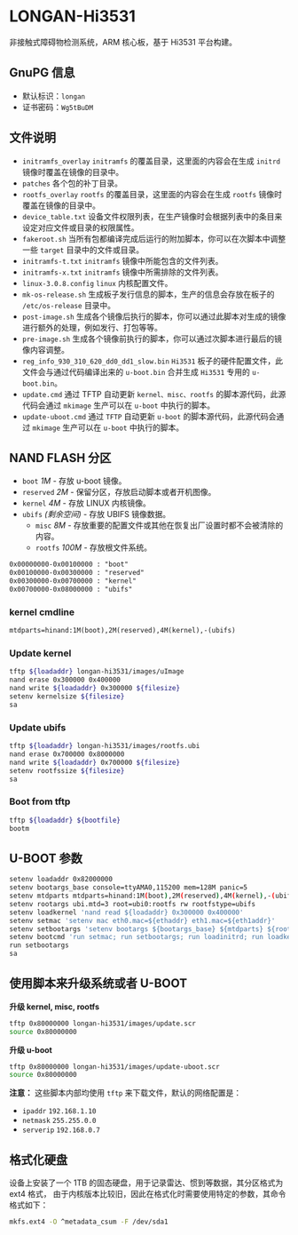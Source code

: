 LONGAN-Hi3531
=============

非接触式障碍物检测系统，ARM 核心板，基于 Hi3531 平台构建。

GnuPG 信息
----------

- 默认标识：`longan`
- 证书密码：`Wg5tBuDM`


文件说明
--------

- `initramfs_overlay` `initramfs` 的覆盖目录，这里面的内容会在生成 `initrd` 镜像时覆盖在镜像的目录中。
- `patches` 各个包的补丁目录。
- `rootfs_overlay` `rootfs` 的覆盖目录，这里面的内容会在生成 `rootfs` 镜像时覆盖在镜像的目录中。
- `device_table.txt` 设备文件权限列表，在生产镜像时会根据列表中的条目来设定对应文件或目录的权限属性。
- `fakeroot.sh` 当所有包都编译完成后运行的附加脚本，你可以在次脚本中调整一些 `target` 目录中的文件或目录。
- `initramfs-t.txt` `initramfs` 镜像中所能包含的文件列表。
- `initramfs-x.txt` `initramfs` 镜像中所需排除的文件列表。
- `linux-3.0.8.config` `linux` 内核配置文件。
- `mk-os-release.sh` 生成板子发行信息的脚本，生产的信息会存放在板子的 `/etc/os-release` 目录中。
- `post-image.sh` 生成各个镜像后执行的脚本，你可以通过此脚本对生成的镜像进行额外的处理，例如发行、打包等等。
- `pre-image.sh` 生成各个镜像前执行的脚本，你可以通过次脚本进行最后的镜像内容调整。
- `reg_info_930_310_620_dd0_dd1_slow.bin` `Hi3531` 板子的硬件配置文件，此文件会与通过代码编译出来的 `u-boot.bin` 合并生成 `Hi3531` 专用的 `u-boot.bin`。
- `update.cmd` 通过 TFTP 自动更新 `kernel、misc、rootfs` 的脚本源代码，此源代码会通过 `mkimage` 生产可以在 `u-boot` 中执行的脚本。
- `update-uboot.cmd` 通过 `TFTP` 自动更新 `u-boot` 的脚本源代码，此源代码会通过 `mkimage` 生产可以在 `u-boot` 中执行的脚本。

NAND FLASH 分区
---------------

- `boot` *1M* - 存放 u-boot 镜像。
- `reserved` *2M* - 保留分区，存放启动脚本或者开机图像。
- `kernel` *4M* - 存放 LINUX 内核镜像。
- `ubifs` *(剩余空间)* - 存放 UBIFS 镜像数据。
  - `misc` *8M* - 存放重要的配置文件或其他在恢复出厂设置时都不会被清除的内容。
  - `rootfs` *100M* - 存放根文件系统。

```txt
0x00000000-0x00100000 : "boot"
0x00100000-0x00300000 : "reserved"
0x00300000-0x00700000 : "kernel"
0x00700000-0x08000000 : "ubifs"
```

### kernel cmdline

```txt
mtdparts=hinand:1M(boot),2M(reserved),4M(kernel),-(ubifs)
```

### Update kernel

```sh
tftp ${loadaddr} longan-hi3531/images/uImage
nand erase 0x300000 0x400000
nand write ${loadaddr} 0x300000 ${filesize}
setenv kernelsize ${filesize}
sa
```

### Update ubifs

```sh
tftp ${loadaddr} longan-hi3531/images/rootfs.ubi
nand erase 0x700000 0x8000000
nand write ${loadaddr} 0x700000 ${filesize}
setenv rootfssize ${filesize}
sa
```

### Boot from tftp

```sh
tftp ${loadaddr} ${bootfile}
bootm
```

U-BOOT 参数
-----------

```sh
setenv loadaddr 0x82000000
setenv bootargs_base console=ttyAMA0,115200 mem=128M panic=5
setenv mtdparts mtdparts=hinand:1M(boot),2M(reserved),4M(kernel),-(ubifs)
setenv rootargs ubi.mtd=3 root=ubi0:rootfs rw rootfstype=ubifs
setenv loadkernel 'nand read ${loadaddr} 0x300000 0x400000'
setenv setmac 'setenv mac eth0.mac=${ethaddr} eth1.mac=${eth1addr}'
setenv setbootargs 'setenv bootargs ${bootargs_base} ${mtdparts} ${rootargs} ${mac}'
setenv bootcmd 'run setmac; run setbootargs; run loadinitrd; run loadkernel; bootm ${loadaddr}'
run setbootargs
sa
```

使用脚本来升级系统或者 U-BOOT
-----------------------------

**升级 kernel, misc, rootfs**

```sh
tftp 0x80000000 longan-hi3531/images/update.scr
source 0x80000000
```

**升级 u-boot**

```sh
tftp 0x80000000 longan-hi3531/images/update-uboot.scr
source 0x80000000
```

**注意：** 这些脚本内部均使用 `tftp` 来下载文件，默认的网络配置是：

- `ipaddr` `192.168.1.10`
- `netmask` `255.255.0.0`
- `serverip` `192.168.0.7`

格式化硬盘
----------

设备上安装了一个 1TB 的固态硬盘，用于记录雷达、惯到等数据，其分区格式为 ext4 格式，
由于内核版本比较旧，因此在格式化时需要使用特定的参数，其命令格式如下：

```sh
mkfs.ext4 -O ^metadata_csum -F /dev/sda1
```

